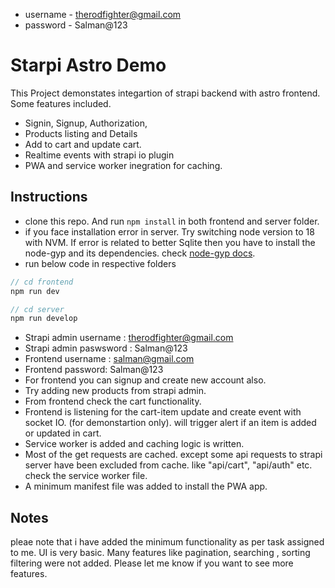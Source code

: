- username - therodfighter@gmail.com
- password - Salman@123

# Starpi Astro Demo

This Project demonstates integartion of strapi backend with astro frontend. Some features included.

- Signin, Signup, Authorization,
- Products listing and Details
- Add to cart and update cart.
- Realtime events with strapi io plugin
- PWA and service worker inegration for caching.

## Instructions

- clone this repo. And run `npm install` in both frontend and server folder.
- if you face installation error in server. Try switching node version to 18 with NVM. If error is related to better Sqlite then you have to install the node-gyp and its dependencies. check [node-gyp docs](https://github.com/nodejs/node-gyp).
- run below code in respective folders

```typescript
// cd frontend
npm run dev

// cd server
npm run develop
```

- Strapi admin username : therodfighter@gmail.com
- Strapi admin paswsword : Salman@123
- Frontend username : salman@gmail.com
- Frontend password: Salman@123
- For frontend you can signup and create new account also.
- Try adding new products from strapi admin.
- From frontend check the cart functionality.
- Frontend is listening for the cart-item update and create event with socket IO. (for demonstartion only). will trigger alert if an item is added or updated in cart.
- Service worker is added and caching logic is written.
- Most of the get requests are cached. except some api requests to strapi server have been excluded from cache. like "api/cart", "api/auth" etc. check the service worker file.
- A minimum manifest file was added to install the PWA app.

## Notes

pleae note that i have added the minimum functionality as per task assigned to me. UI is very basic. Many features like pagination, searching , sorting filtering were not added. Please let me know if you want to see more features.
